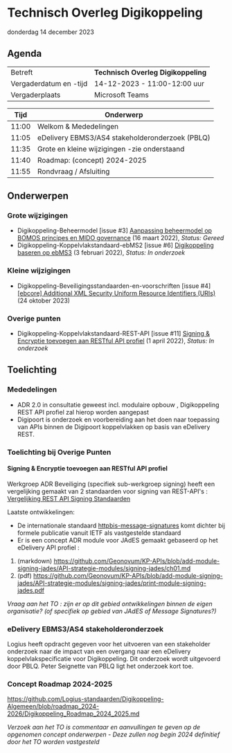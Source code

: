 <!-----------------------------







   :warning: Dit bestand wordt automatisch gegenereerd.
   :warning: Handmatige toevoegingen worden overschreven.







----------------------------->
# Technisch Overleg Digikoppeling

donderdag 14 december 2023

## Agenda

|  |   |
|------------------------|-------------------------------------| 
| Betreft  | **Technisch Overleg Digikoppeling** |
| Vergaderdatum en -tijd | 14-12-2023 - 11:00-12:00 uur  |
| Vergaderplaats  | Microsoft Teams |


| Tijd | Onderwerp |
| --- | --- |
| 11:00 | Welkom & Mededelingen        |    
| 11:05 | eDelivery EBMS3/AS4 stakeholderonderzoek (PBLQ) |
| 11:35 | Grote en kleine wijzigingen -zie onderstaand |
| 11:40 | Roadmap: (concept) 2024-2025 |
| 11:55 | Rondvraag / Afsluiting |

## Onderwerpen

### Grote wijzigingen
* Digikoppeling-Beheermodel [issue #3] [Aanpassing beheermodel op BOMOS principes en MIDO governance](https://github.com/Logius-standaarden/Digikoppeling-Beheermodel/issues/3) (16 maart 2022), _Status: Gereed_
* Digikoppeling-Koppelvlakstandaard-ebMS2 [issue #6] [Digikoppeling baseren op ebMS3](https://github.com/Logius-standaarden/Digikoppeling-Koppelvlakstandaard-ebMS2/issues/6) (3 februari 2022), _Status: In onderzoek_

### Kleine wijzigingen
* Digikoppeling-Beveiligingsstandaarden-en-voorschriften [issue #4] [[ebcore] Additional XML Security Uniform Resource Identifiers (URIs)](https://github.com/Logius-standaarden/Digikoppeling-Beveiligingsstandaarden-en-voorschriften/issues/4) (24 oktober 2023)

### Overige punten
* Digikoppeling-Koppelvlakstandaard-REST-API [issue #11] [Signing & Encryptie toevoegen aan RESTful API profiel](https://github.com/Logius-standaarden/Digikoppeling-Koppelvlakstandaard-REST-API/issues/11) (1 april 2022), _Status: In onderzoek_

## Toelichting



### Mededelingen

- ADR 2.0 in consultatie geweest incl. modulaire opbouw , Digikoppeling REST API profiel zal hierop worden aangepast
- Digipoort is onderzoek en voorbereiding aan het doen naar toepassing van APIs binnen de Digipoort koppelvlakken op basis van eDelivery REST.

### Toelichting bij Overige Punten

#### Signing & Encryptie toevoegen aan RESTful API profiel	

Werkgroep ADR Beveiliging (specifiek sub-werkgroep signing) heeft een vergelijking gemaakt van 2 standaarden voor signing van REST-API's :
[Vergelijking REST API Signing Standaarden](https://geonovum.github.io/KP-APIs/publicaties/REST_API_Signing_Standaarden) 

Laatste ontwikkelingen:
* De internationale standaard [httpbis-message-signatures](https://datatracker.ietf.org/doc/draft-ietf-httpbis-message-signatures/) komt dichter bij formele publicatie vanuit IETF als vastgestelde standaard
* Er is een concept ADR module voor JAdES gemaakt gebaseerd op het eDelivery API profiel : 

1.	(markdown) https://github.com/Geonovum/KP-APIs/blob/add-module-signing-jades/API-strategie-modules/signing-jades/ch01.md
2.	(pdf) https://github.com/Geonovum/KP-APIs/blob/add-module-signing-jades/API-strategie-modules/signing-jades/print-module-signing-jades.pdf

_Vraag aan het TO : zijn er op dit gebied ontwikkelingen binnen de eigen organisatie? (of specifiek op gebied van JAdES of Message Signatures?)_



### eDelivery EBMS3/AS4 stakeholderonderzoek 

Logius heeft opdracht gegeven voor het uitvoeren van een stakeholder onderzoek naar de impact van 
een overgang naar een eDelivery koppelvlakspecificatie voor Digikoppeling. Dit onderzoek wordt 
uitgevoerd door PBLQ. Peter Seignette van PBLQ ligt het onderzoek kort toe.





### Concept Roadmap 2024-2025
https://github.com/Logius-standaarden/Digikoppeling-Algemeen/blob/roadmap_2024-2026/Digikoppeling_Roadmap_2024_2025.md


_Verzoek aan het TO is commentaar en aanvullingen te geven op de opgenomen concept onderwerpen - Deze zullen nog begin 2024 definitief door het TO worden vastgesteld_

